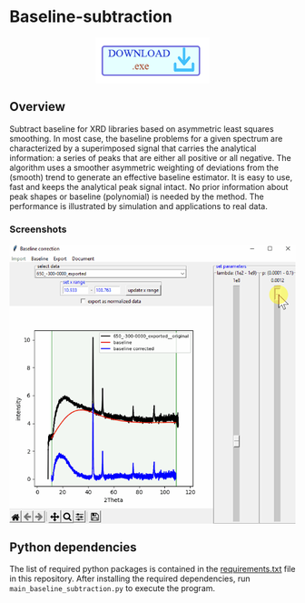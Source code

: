 # Baseline-subtraction


<p align="center">
    <a href="https://ruhr-uni-bochum.sciebo.de/s/1sMpYb00J5v4j3B" target="_blank">
        <img align="center" width = "200" alt="download" src="/assets/download_logo1.png"/>
    </a>
</p>

## Overview
Subtract baseline for XRD libraries based on asymmetric least squares smoothing. In most case, the baseline problems for a given spectrum are characterized by a superimposed signal that carries the analytical information: a series of peaks that are either all positive or all negative. The algorithm uses a smoother asymmetric weighting of deviations from the (smooth) trend to generate an effective
baseline estimator. It is easy to use, fast and keeps the analytical peak signal intact. No prior information about peak shapes or baseline (polynomial) is needed
by the method. The performance is illustrated by simulation and applications to
real data.

### Screenshots

<p align = "center">
  <img align = "center" width = "600" src = "/assets/image1.gif"/>
</p>


## Python dependencies
The list of required python packages is contained in the [requirements.txt](requirements.txt) file in this repository. After installing the required dependencies, run `main_baseline_subtraction.py` to execute the program.
